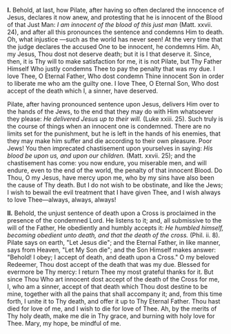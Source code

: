 
**I\.** Behold, at last, how Pilate, after having so often declared the innocence of Jesus, declares it now anew, and protesting that he is innocent of the Blood of that Just Man: *I am innocent of the blood of this just man* (Matt. xxvii. 24), and after all this pronounces the sentence and condemns Him to death. Oh, what injustice —such as the world has never seen! At the very time that the judge declares the accused One to be innocent, he condemns Him. Ah, my Jesus, Thou dost not deserve death; but it is I that deserve it. Since, then, it is Thy will to make satisfaction for me, it is not Pilate, but Thy Father Himself Who justly condemns Thee to pay the penalty that was my due. I love Thee, O Eternal Father, Who dost condemn Thine innocent Son in order to liberate me who am the guilty one. I love Thee, O Eternal Son, Who dost accept of the death which I, a sinner, have deserved.

Pilate, after having pronounced sentence upon Jesus, delivers Him over to the hands of the Jews, to the end that they may do with Him whatsoever they please: *He delivered Jesus up to their will.* (Luke xxiii. 25). Such truly is the course of things when an innocent one is condemned. There are no limits set for the punishment, but he is left in the hands of his enemies, that they may make him suffer and die according to their own pleasure. Poor Jews! You then imprecated chastisement upon yourselves in saying: *His blood be upon us, and upon our children.* (Matt. xxvii. 25); and the chastisement has come: you now endure, you miserable men, and will endure, even to the end of the world, the penalty of that innocent Blood. Do Thou, O my Jesus, have mercy upon me, who by my sins have also been the cause of Thy death. But I do not wish to be obstinate, and like the Jews; I wish to bewail the evil treatment that I have given Thee, and I wish always to love Thee—always, always, always!

**II\.** Behold, the unjust sentence of death upon a Cross is proclaimed in the presence of the condemned Lord. He listens to it; and, all submissive to the will of the Father, He obediently and humbly accepts it: *He humbled himself, becoming obedient unto death, and that the death of the cross.* (Phil. ii. 8). Pilate says on earth, \"Let Jesus die\"; and the Eternal Father, in like manner, says from Heaven, \"Let My Son die\"; and the Son Himself makes answer: \"Behold! I obey; I accept of death, and death upon a Cross.\" O my beloved Redeemer, Thou dost accept of the death that was my due. Blessed for evermore be Thy mercy: I return Thee my most grateful thanks for it. But since Thou Who art innocent dost accept of the death of the Cross for me, I, who am a sinner, accept of that death which Thou dost destine to be mine, together with all the pains that shall accompany it; and, from this time forth, I unite it to Thy death, and offer it up to Thy Eternal Father. Thou hast died for love of me, and I wish to die for love of Thee. Ah, by the merits of Thy holy death, make me die in Thy grace, and burning with holy love for Thee. Mary, my hope, be mindful of me.

